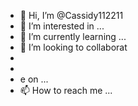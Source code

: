 - 👋 Hi, I’m @Cassidy112211
- 👀 I’m interested in ...
- 🌱 I’m currently learning ...
- 💞️ I’m looking to collaborat
-
-
- e on ...
- 📫 How to reach me ...

<!---
Cassidy112211/Cassidy112211 is a ✨ special ✨ repository because its `README.md` (this file) appears on your GitHub profile.
You can click the Preview link to take a look at your changes.
--->
